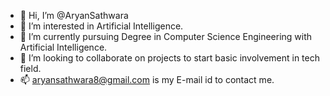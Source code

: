 - 👋 Hi, I’m @AryanSathwara
- 👀 I’m interested in Artificial Intelligence.
- 🌱 I’m currently pursuing Degree in Computer Science Engineering with Artificial Intelligence.
- 💞️ I’m looking to collaborate on projects to start basic involvement in tech field.
- 📫 aryansathwara8@gmail.com is my E-mail id to contact me.
  
<!---
AryanSathwara/AryanSathwara is a ✨ special ✨ repository because its `README.md` (this file) appears on your GitHub profile.
You can click the Preview link to take a look at your changes.
--->
